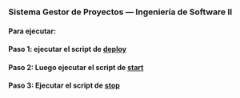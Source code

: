 ### Sistema Gestor de Proyectos — Ingeniería de Software II
#### Para ejecutar:
#### Paso 1: ejecutar el script de [deploy](./scripts/01_deploy.sh)
#### Paso 2: Luego ejecutar el script de [start](./scripts/02_start.sh)
#### Paso 3: Ejecutar el script de [stop](./scripts/03_start.sh)
